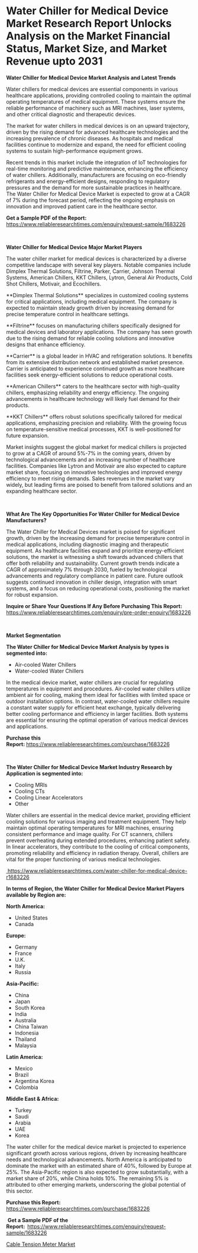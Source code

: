 <p><h1>Water Chiller for Medical Device Market Research Report Unlocks Analysis on the Market Financial Status, Market Size, and Market Revenue upto 2031</h1></p><p><strong>Water Chiller for Medical Device Market Analysis and Latest Trends</strong></p>
<p><p>Water chillers for medical devices are essential components in various healthcare applications, providing controlled cooling to maintain the optimal operating temperatures of medical equipment. These systems ensure the reliable performance of machinery such as MRI machines, laser systems, and other critical diagnostic and therapeutic devices. </p><p>The market for water chillers in medical devices is on an upward trajectory, driven by the rising demand for advanced healthcare technologies and the increasing prevalence of chronic diseases. As hospitals and medical facilities continue to modernize and expand, the need for efficient cooling systems to sustain high-performance equipment grows. </p><p>Recent trends in this market include the integration of IoT technologies for real-time monitoring and predictive maintenance, enhancing the efficiency of water chillers. Additionally, manufacturers are focusing on eco-friendly refrigerants and energy-efficient designs, responding to regulatory pressures and the demand for more sustainable practices in healthcare. The Water Chiller for Medical Device Market is expected to grow at a CAGR of 7% during the forecast period, reflecting the ongoing emphasis on innovation and improved patient care in the healthcare sector.</p></p>
<p><strong>Get a Sample PDF of the Report:&nbsp;</strong> <a href="https://www.reliableresearchtimes.com/enquiry/request-sample/1683226?utm_campaign=1940&utm_medium=2&utm_source=Github&utm_content=ia&utm_term=30122024&utm_id=water-chiller-for-medical-device">https://www.reliableresearchtimes.com/enquiry/request-sample/1683226</a></p>
<p>&nbsp;</p>
<p><strong>Water Chiller for Medical Device Major Market Players</strong></p>
<p><p>The water chiller market for medical devices is characterized by a diverse competitive landscape with several key players. Notable companies include Dimplex Thermal Solutions, Filtrine, Parker, Carrier, Johnson Thermal Systems, American Chillers, KKT Chillers, Lytron, General Air Products, Cold Shot Chillers, Motivair, and Ecochillers.</p><p>**Dimplex Thermal Solutions** specializes in customized cooling systems for critical applications, including medical equipment. The company is expected to maintain steady growth driven by increasing demand for precise temperature control in healthcare settings.</p><p>**Filtrine** focuses on manufacturing chillers specifically designed for medical devices and laboratory applications. The company has seen growth due to the rising demand for reliable cooling solutions and innovative designs that enhance efficiency.</p><p>**Carrier** is a global leader in HVAC and refrigeration solutions. It benefits from its extensive distribution network and established market presence. Carrier is anticipated to experience continued growth as more healthcare facilities seek energy-efficient solutions to reduce operational costs.</p><p>**American Chillers** caters to the healthcare sector with high-quality chillers, emphasizing reliability and energy efficiency. The ongoing advancements in healthcare technology will likely fuel demand for their products.</p><p>**KKT Chillers** offers robust solutions specifically tailored for medical applications, emphasizing precision and reliability. With the growing focus on temperature-sensitive medical processes, KKT is well-positioned for future expansion.</p><p>Market insights suggest the global market for medical chillers is projected to grow at a CAGR of around 5%-7% in the coming years, driven by technological advancements and an increasing number of healthcare facilities. Companies like Lytron and Motivair are also expected to capture market share, focusing on innovative technologies and improved energy efficiency to meet rising demands. Sales revenues in the market vary widely, but leading firms are poised to benefit from tailored solutions and an expanding healthcare sector.</p></p>
<p>&nbsp;</p>
<p><strong>What Are The Key Opportunities For Water Chiller for Medical Device Manufacturers?</strong></p>
<p><p>The Water Chiller for Medical Devices market is poised for significant growth, driven by the increasing demand for precise temperature control in medical applications, including diagnostic imaging and therapeutic equipment. As healthcare facilities expand and prioritize energy-efficient solutions, the market is witnessing a shift towards advanced chillers that offer both reliability and sustainability. Current growth trends indicate a CAGR of approximately 7% through 2030, fueled by technological advancements and regulatory compliance in patient care. Future outlook suggests continued innovation in chiller design, integration with smart systems, and a focus on reducing operational costs, positioning the market for robust expansion.</p></p>
<p><strong>Inquire or Share Your Questions If Any Before Purchasing This Report:</strong> <a href="https://www.reliableresearchtimes.com/enquiry/pre-order-enquiry/1683226?utm_campaign=1940&utm_medium=2&utm_source=Github&utm_content=ia&utm_term=30122024&utm_id=water-chiller-for-medical-device">https://www.reliableresearchtimes.com/enquiry/pre-order-enquiry/1683226</a></p>
<p>&nbsp;</p>
<p><strong>Market Segmentation</strong></p>
<p><strong>The Water Chiller for Medical Device Market Analysis by types is segmented into:</strong></p>
<p><ul><li>Air-cooled Water Chillers</li><li>Water-cooled Water Chillers</li></ul></p>
<p><p>In the medical device market, water chillers are crucial for regulating temperatures in equipment and procedures. Air-cooled water chillers utilize ambient air for cooling, making them ideal for facilities with limited space or outdoor installation options. In contrast, water-cooled water chillers require a constant water supply for efficient heat exchange, typically delivering better cooling performance and efficiency in larger facilities. Both systems are essential for ensuring the optimal operation of various medical devices and applications.</p></p>
<p><strong>Purchase this Report:&nbsp;</strong><a href="https://www.reliableresearchtimes.com/purchase/1683226?utm_campaign=1940&utm_medium=2&utm_source=Github&utm_content=ia&utm_term=30122024&utm_id=water-chiller-for-medical-device">https://www.reliableresearchtimes.com/purchase/1683226</a></p>
<p>&nbsp;</p>
<p><strong>The Water Chiller for Medical Device Market Industry Research by Application is segmented into:</strong></p>
<p><ul><li>Cooling MRIs</li><li>Cooling CTs</li><li>Cooling Linear Accelerators</li><li>Other</li></ul></p>
<p><p>Water chillers are essential in the medical device market, providing efficient cooling solutions for various imaging and treatment equipment. They help maintain optimal operating temperatures for MRI machines, ensuring consistent performance and image quality. For CT scanners, chillers prevent overheating during extended procedures, enhancing patient safety. In linear accelerators, they contribute to the cooling of critical components, promoting reliability and efficiency in radiation therapy. Overall, chillers are vital for the proper functioning of various medical technologies.</p></p>
<p><a href="https://www.reliableresearchtimes.com/water-chiller-for-medical-device-r1683226?utm_campaign=1940&utm_medium=2&utm_source=Github&utm_content=ia&utm_term=30122024&utm_id=water-chiller-for-medical-device">&nbsp;https://www.reliableresearchtimes.com/water-chiller-for-medical-device-r1683226</a></p>
<p><strong>In terms of Region, the Water Chiller for Medical Device Market Players available by Region are:</strong></p>
<p>
    <p> <strong> North America: </strong>
        <ul>
            <li>United States</li>
            <li>Canada</li>
        </ul>
        </p> 
    <p> <strong> Europe: </strong>
        <ul>
            <li>Germany</li>
            <li>France</li>
            <li>U.K.</li>
            <li>Italy</li>
            <li>Russia</li>
        </ul>
        </p> 
    <p> <strong> Asia-Pacific: </strong>
        <ul>
            <li>China</li>
            <li>Japan</li>
            <li>South Korea</li>
            <li>India</li>
            <li>Australia</li>
            <li>China Taiwan</li>
            <li>Indonesia</li>
            <li>Thailand</li>
            <li>Malaysia</li>
        </ul>
        </p> 
    <p> <strong> Latin America: </strong>
        <ul>
            <li>Mexico</li>
            <li>Brazil</li>
            <li>Argentina Korea</li>
            <li>Colombia</li>
        </ul>
        </p> 
    <p> <strong> Middle East & Africa: </strong>
        <ul>
            <li>Turkey</li>
            <li>Saudi</li>
            <li>Arabia</li>
            <li>UAE</li>
            <li>Korea</li>
        </ul>
    </p>
    </p>
<p><p>The water chiller for the medical device market is projected to experience significant growth across various regions, driven by increasing healthcare needs and technological advancements. North America is anticipated to dominate the market with an estimated share of 40%, followed by Europe at 25%. The Asia-Pacific region is also expected to grow substantially, with a market share of 20%, while China holds 10%. The remaining 5% is attributed to other emerging markets, underscoring the global potential of this sector.</p></p>
<p><strong>Purchase this Report: </strong><a href="https://www.reliableresearchtimes.com/purchase/1683226?utm_campaign=1940&utm_medium=2&utm_source=Github&utm_content=ia&utm_term=30122024&utm_id=water-chiller-for-medical-device">https://www.reliableresearchtimes.com/purchase/1683226</a></p>
<p>&nbsp;<strong>Get a Sample PDF of the Report:&nbsp;&nbsp;</strong><a href="https://www.reliableresearchtimes.com/enquiry/request-sample/1683226?utm_campaign=1940&utm_medium=2&utm_source=Github&utm_content=ia&utm_term=30122024&utm_id=water-chiller-for-medical-device">https://www.reliableresearchtimes.com/enquiry/request-sample/1683226</a></p>
<p><strong></strong></p>
<p><p><a href="https://github.com/marloy8/Market-Research-Report-List-6/blob/main/cable-tension-meter-market.md?utm_campaign=1940&utm_medium=2&utm_source=Github&utm_content=ia&utm_term=30122024&utm_id=water-chiller-for-medical-device">Cable Tension Meter Market</a></p></p>